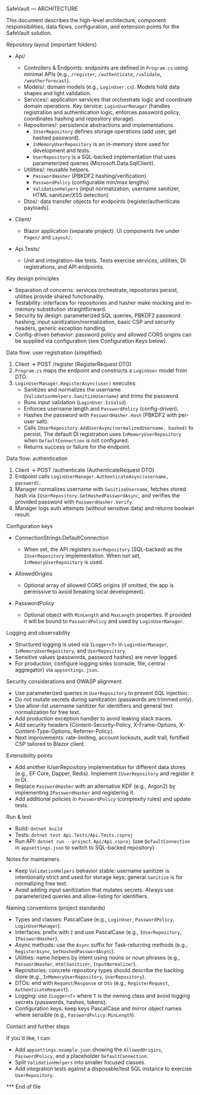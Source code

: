 SafeVault — ARCHITECTURE

This document describes the high-level architecture, component responsibilities, data flows, configuration, and extension points for the SafeVault solution.

Repository layout (important folders)

- Api/
  - Controllers & Endpoints: endpoints are defined in `Program.cs` using minimal APIs (e.g., `/register`, `/authenticate`, `/validate`, `/weatherforecast`).
  - Models/: domain models (e.g., `LoginUser.cs`). Models hold data shapes and light validation.
  - Services/: application services that orchestrate logic and coordinate domain operations. Key service: `LoginUserManager` (handles registration and authentication logic, enforces password policy, coordinates hashing and repository storage).
  - Repositories/: persistence abstractions and implementations.
    - `IUserRepository` defines storage operations (add user, get hashed password).
    - `InMemoryUserRepository` is an in-memory store used for development and tests.
    - `UserRepository` is a SQL-backed implementation that uses parameterized queries (Microsoft.Data.SqlClient).
  - Utilities/: reusable helpers.
    - `PasswordHasher` (PBKDF2 hashing/verification)
    - `PasswordPolicy` (configurable min/max lengths)
    - `ValidationHelpers` (input normalization, username sanitizer, HTML sanitizer/XSS detection)
  - Dtos/: data transfer objects for endpoints (register/authenticate payloads).

- Client/
  - Blazor application (separate project). UI components live under `Pages/` and `Layout/`.

- Api.Tests/
  - Unit and integration-like tests. Tests exercise services, utilities, DI registrations, and API endpoints.

Key design principles

- Separation of concerns: services orchestrate, repositories persist, utilities provide shared functionality.
- Testability: interfaces for repositories and hasher make mocking and in-memory substitution straightforward.
- Security by design: parameterized SQL queries, PBKDF2 password hashing, input sanitization/normalization, basic CSP and security headers, generic exception handling.
- Config-driven behavior: password policy and allowed CORS origins can be supplied via configuration (see Configuration Keys below).

Data flow: user registration (simplified)

1. Client -> POST /register (RegisterRequest DTO)
2. `Program.cs` maps the endpoint and constructs a `LoginUser` model from DTO.
3. `LoginUserManager.RegisterAsync(user)` executes:
   - Sanitizes and normalizes the username (`ValidationHelpers.SanitizeUsername`) and trims the password.
   - Runs input validation (`LoginUser.IsValid`).
   - Enforces username length and `PasswordPolicy` (config-driven).
   - Hashes the password with `PasswordHasher.Hash` (PBKDF2 with per-user salt).
   - Calls `IUserRepository.AddUserAsync(normalizedUsername, hashed)` to persist. The default DI registration uses `InMemoryUserRepository` when `DefaultConnection` is not configured.
   - Returns success or failure for the endpoint.

Data flow: authentication

1. Client -> POST /authenticate (AuthenticateRequest DTO)
2. Endpoint calls `LoginUserManager.AuthenticateAsync(username, password)`.
3. Manager normalizes username with `SanitizeUsername`, fetches stored hash via `IUserRepository.GetHashedPasswordAsync`, and verifies the provided password with `PasswordHasher.Verify`.
4. Manager logs auth attempts (without sensitive data) and returns boolean result.

Configuration keys

- ConnectionStrings:DefaultConnection
  - When set, the API registers `UserRepository` (SQL-backed) as the `IUserRepository` implementation. When not set, `InMemoryUserRepository` is used.

- AllowedOrigins
  - Optional array of allowed CORS origins (if omitted, the app is permissive to avoid breaking local development).

- PasswordPolicy
  - Optional object with `MinLength` and `MaxLength` properties. If provided it will be bound to `PasswordPolicy` and used by `LoginUserManager`.

Logging and observability

- Structured logging is used via `ILogger<T>` in `LoginUserManager`, `InMemoryUserRepository`, and `UserRepository`.
- Sensitive values (passwords, password hashes) are never logged.
- For production, configure logging sinks (console, file, central aggregator) via `appsettings.json`.

Security considerations and OWASP alignment

- Use parameterized queries in `UserRepository` to prevent SQL injection.
- Do not mutate secrets during sanitization (passwords are trimmed only).
- Use allow-list username sanitizer for identifiers and general text normalization for free text.
- Add production exception handler to avoid leaking stack traces.
- Add security headers (Content-Security-Policy, X-Frame-Options, X-Content-Type-Options, Referrer-Policy).
- Next improvements: rate-limiting, account lockouts, audit trail, fortified CSP tailored to Blazor client.

Extensibility points

- Add another IUserRepository implementation for different data stores (e.g., EF Core, Dapper, Redis). Implement `IUserRepository` and register it in DI.
- Replace `PasswordHasher` with an alternative KDF (e.g., Argon2) by implementing `IPasswordHasher` and registering it.
- Add additional policies in `PasswordPolicy` (complexity rules) and update tests.

Run & test

- Build: `dotnet build`
- Tests: `dotnet test Api.Tests/Api.Tests.csproj`
- Run API: `dotnet run --project Api/Api.csproj` (use `DefaultConnection` in `appsettings.json` to switch to SQL-backed repository)

Notes for maintainers

- Keep `ValidationHelpers` behavior stable: username sanitizer is intentionally strict and used for storage keys; general `Sanitize` is for normalizing free text.
- Avoid adding input sanitization that mutates secrets. Always use parameterized queries and allow-listing for identifiers.

Naming conventions (project standards)

- Types and classes: PascalCase (e.g., `LoginUser`, `PasswordPolicy`, `LoginUserManager`).
- Interfaces: prefix with `I` and use PascalCase (e.g., `IUserRepository`, `IPasswordHasher`).
- Async methods: use the `Async` suffix for Task-returning methods (e.g., `RegisterAsync`, `GetHashedPasswordAsync`).
- Utilities: name helpers by intent using nouns or noun phrases (e.g., `PasswordHasher`, `HtmlSanitizer`, `InputNormalizer`).
- Repositories: concrete repository types should describe the backing store (e.g., `InMemoryUserRepository`, `UserRepository`).
- DTOs: end with `Request`/`Response` or `Dto` (e.g., `RegisterRequest`, `AuthenticateRequest`).
- Logging: use `ILogger<T>` where `T` is the owning class and avoid logging secrets (passwords, hashes, tokens).
- Configuration keys: keep keys PascalCase and mirror object names where sensible (e.g., `PasswordPolicy:MinLength`).

Contact and further steps

If you'd like, I can:
- Add `appsettings.example.json` showing the `AllowedOrigins`, `PasswordPolicy`, and a placeholder `DefaultConnection`.
- Split `ValidationHelpers` into smaller focused classes.
- Add integration tests against a disposable/test SQL instance to exercise `UserRepository`.

*** End of file

